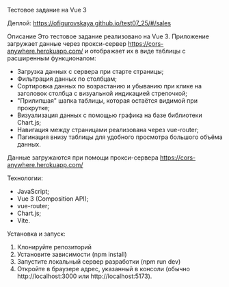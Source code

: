 Тестовое задание на Vue 3

Деплой: https://ofigurovskaya.github.io/test07_25/#/sales

Описание
Это тестовое задание реализовано на Vue 3. Приложение загружает данные через прокси-сервер https://cors-anywhere.herokuapp.com/ и отображает их в виде таблицы с расширенным функционалом:
- Загрузка данных с сервера при старте страницы;
- Фильтрация данных по столбцам;
- Сортировка данных по возрастанию и убыванию при клике на заголовок столбца с визуальной индикацией стрелочкой;
- "Прилипшая" шапка таблицы, которая остаётся видимой при прокрутке;
- Визуализация данных с помощью графика на базе библиотеки Chart.js;
- Навигация между страницами реализована через vue-router;
- Пагинация внизу таблицы для удобного просмотра большого объёма данных.

Данные загружаются при помощи прокси-сервера https://cors-anywhere.herokuapp.com/

Технологии:
- JavaScript;
- Vue 3 (Composition API);
- vue-router;
- Chart.js;
- Vite.

Установка и запуск:
1. Клонируйте репозиторий
2. Установите зависимости (npm install)
3. Запустите локальный сервер разработки (npm run dev)
4. Откройте в браузере адрес, указанный в консоли (обычно http://localhost:3000 или http://localhost:5173).

